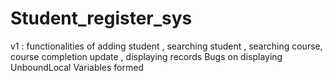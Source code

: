 # Student_register_sys
v1 : functionalities of adding student , searching student , searching course, course completion update , displaying records
     Bugs on displaying UnboundLocal Variables formed 
